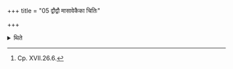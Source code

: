 +++
title = "05 द्वौद्वौ मासावेकैका चितिः"

+++

<details><summary>थिते</summary>

5. (Each layer of the fire-altar-building is built) during two months, the last one during the four months.[^1]  

[^1]: Cp. XVII.26.6. 
</details>
